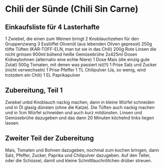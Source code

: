 # Chili der Sünde (Chili Sin Carne)

## Einkaufsliste für 4 Lasterhafte

1 Zwiebel, die einen zum Weinen bringt
2 Knoblauchzehen für den Gruppenzwang
3 Esslöffel Olivenöl (aus lebenden Oliven gepresst)
250g töfte Tüften (KAR-TOFF-ELN, man tut sie in das Chili)
200g Rote Linsen die nicht grinsen
900ml bühend heiße Gemüsebrühe
2x425ml Dosen Kidneybohnen (alternativ eine echte Niere) 
1 Dose Mais (die einzig gute Zutat)
500g Tomaten, mit denen was passiert ist(!!)
1 Prise Salz und Zucker (nicht verwechseln)
1 Prise Pfeffer
1 TL Chilipulver (Ja, so wenig, wird trotzdem ein Chili)
1 EL Paprikapulver 



## Zubereitung, Teil 1

Zwiebel unbd Knoblauch nackig machen, dann in kleine Würfel schneiden und in Öl glasig dünsten (ohne die Katze).
Die Tüften auch nackig machen und in 1cm Würfel schneiden und auch kurz mitdünsten.
Linsen und Gemüsebrühe dazugeben und das dann 20 Minuten köchelnd links liegen lassen.

## Zweiter Teil der Zubereitung

Mais, Tomaten und Bohnen dazugeben, nochmal zum kochen bringen, dann Salz, Pfeffer, Zucker, Paprika und Chilipulver dazugeben.
Auf den Teller, oder die Schüssel, damit und kleine Schnittlauchröllchen drüber streuen.
